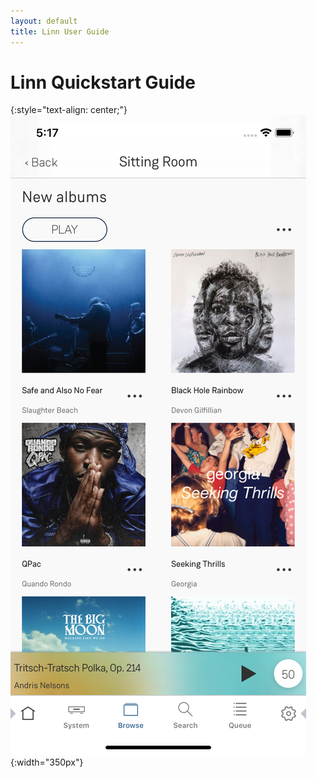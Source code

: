 ```yaml
---
layout: default
title: Linn User Guide
---
```


# Linn Quickstart Guide

{:style="text-align: center;"}
![Overview](images/Overview.png){:width="350px"}